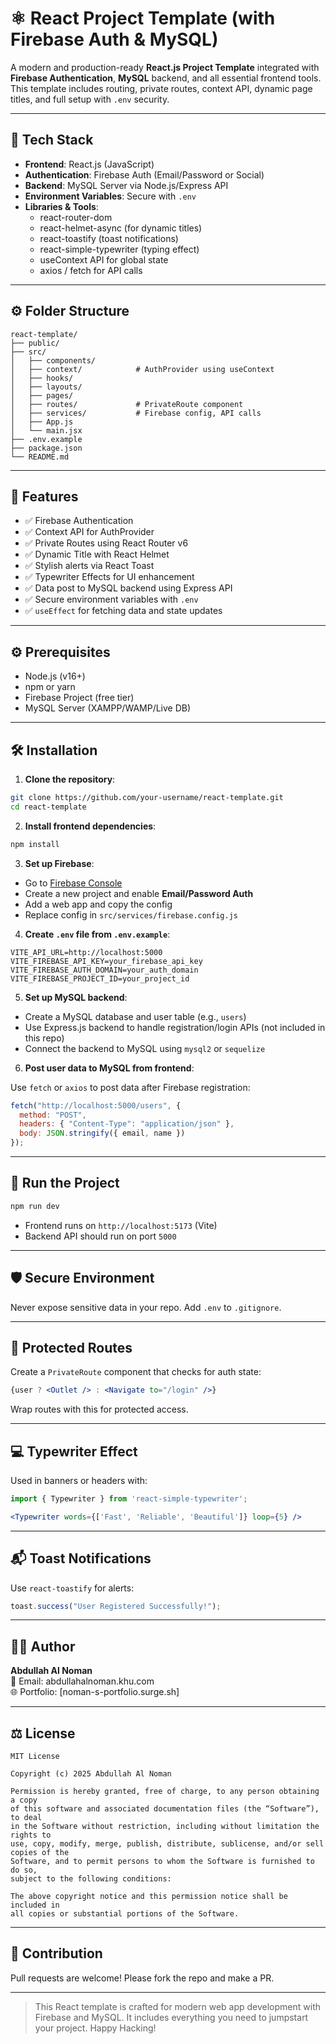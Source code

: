 
# ⚛️ React Project Template (with Firebase Auth & MySQL)

A modern and production-ready **React.js Project Template** integrated with **Firebase Authentication**, **MySQL** backend, and all essential frontend tools. This template includes routing, private routes, context API, dynamic page titles, and full setup with `.env` security.

---

## 📁 Tech Stack

- **Frontend**: React.js (JavaScript)
- **Authentication**: Firebase Auth (Email/Password or Social)
- **Backend**: MySQL Server via Node.js/Express API
- **Environment Variables**: Secure with `.env`
- **Libraries & Tools**:
  - react-router-dom
  - react-helmet-async (for dynamic titles)
  - react-toastify (toast notifications)
  - react-simple-typewriter (typing effect)
  - useContext API for global state
  - axios / fetch for API calls

---

## ⚙️ Folder Structure

```
react-template/
├── public/
├── src/
│   ├── components/
│   ├── context/            # AuthProvider using useContext
│   ├── hooks/
│   ├── layouts/
│   ├── pages/
│   ├── routes/             # PrivateRoute component
│   ├── services/           # Firebase config, API calls
│   ├── App.js
│   └── main.jsx
├── .env.example
├── package.json
└── README.md
```

---

## 🧩 Features

- ✅ Firebase Authentication
- ✅ Context API for AuthProvider
- ✅ Private Routes using React Router v6
- ✅ Dynamic Title with React Helmet
- ✅ Stylish alerts via React Toast
- ✅ Typewriter Effects for UI enhancement
- ✅ Data post to MySQL backend using Express API
- ✅ Secure environment variables with `.env`
- ✅ `useEffect` for fetching data and state updates

---

## ⚙️ Prerequisites

- Node.js (v16+)
- npm or yarn
- Firebase Project (free tier)
- MySQL Server (XAMPP/WAMP/Live DB)

---

## 🛠️ Installation

1. **Clone the repository**:

```bash
git clone https://github.com/your-username/react-template.git
cd react-template
```

2. **Install frontend dependencies**:

```bash
npm install
```

3. **Set up Firebase**:

- Go to [Firebase Console](https://console.firebase.google.com)
- Create a new project and enable **Email/Password Auth**
- Add a web app and copy the config
- Replace config in `src/services/firebase.config.js`

4. **Create `.env` file from `.env.example`**:

```env
VITE_API_URL=http://localhost:5000
VITE_FIREBASE_API_KEY=your_firebase_api_key
VITE_FIREBASE_AUTH_DOMAIN=your_auth_domain
VITE_FIREBASE_PROJECT_ID=your_project_id
```

5. **Set up MySQL backend**:

- Create a MySQL database and user table (e.g., `users`)
- Use Express.js backend to handle registration/login APIs (not included in this repo)
- Connect the backend to MySQL using `mysql2` or `sequelize`

6. **Post user data to MySQL from frontend**:

Use `fetch` or `axios` to post data after Firebase registration:

```js
fetch("http://localhost:5000/users", {
  method: "POST",
  headers: { "Content-Type": "application/json" },
  body: JSON.stringify({ email, name })
});
```

---

## 🚀 Run the Project

```bash
npm run dev
```

- Frontend runs on `http://localhost:5173` (Vite)
- Backend API should run on port `5000`

---

## 🛡️ Secure Environment

Never expose sensitive data in your repo. Add `.env` to `.gitignore`.

---

## 🔐 Protected Routes

Create a `PrivateRoute` component that checks for auth state:

```jsx
{user ? <Outlet /> : <Navigate to="/login" />}
```

Wrap routes with this for protected access.

---

## 💻 Typewriter Effect

Used in banners or headers with:

```jsx
import { Typewriter } from 'react-simple-typewriter';

<Typewriter words={['Fast', 'Reliable', 'Beautiful']} loop={5} />
```

---

## 📬 Toast Notifications

Use `react-toastify` for alerts:

```jsx
toast.success("User Registered Successfully!");
```

---

## 🧑‍💻 Author

**Abdullah Al Noman**  
📧 Email: abdullahalnoman.khu.com  
🌐 Portfolio: [noman-s-portfolio.surge.sh]

---

## ⚖️ License

```
MIT License

Copyright (c) 2025 Abdullah Al Noman

Permission is hereby granted, free of charge, to any person obtaining a copy
of this software and associated documentation files (the “Software”), to deal
in the Software without restriction, including without limitation the rights to
use, copy, modify, merge, publish, distribute, sublicense, and/or sell copies of the
Software, and to permit persons to whom the Software is furnished to do so,
subject to the following conditions:

The above copyright notice and this permission notice shall be included in
all copies or substantial portions of the Software.
```

---

## 🤝 Contribution

Pull requests are welcome! Please fork the repo and make a PR.

---

> This React template is crafted for modern web app development with Firebase and MySQL. It includes everything you need to jumpstart your project. Happy Hacking!
